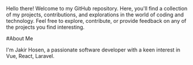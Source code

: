 Hello there! 
Welcome to my GitHub repository. Here, you'll find a collection of my projects, contributions, and explorations in the world of coding and technology. Feel free to explore, contribute, or provide feedback on any of the projects you find interesting.

#About Me

I'm Jakir Hosen, a passionate software developer with a keen interest in Vue, React, Laravel.
